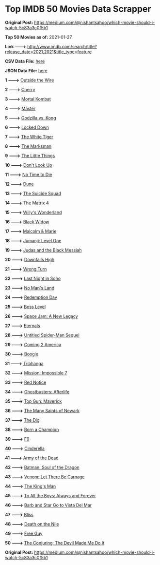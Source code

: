 # Top IMDB 50 Movies Data Scrapper

**Original Post:** https://medium.com/@nishantsahoo/which-movie-should-i-watch-5c83a3c0f5b1

**Top 50 Movies as of:** 2021-01-27

**Link --->** http://www.imdb.com/search/title?release_date=2021,2021&title_type=feature

**CSV Data File:** [here](/Data/data.csv)

**JSON Data File:** [here](/Data/data.json)

**1 --->** [Outside the Wire](https://www.imdb.com/title/tt10451914/?ref_=adv_li_tt)

**2 --->** [Cherry](https://www.imdb.com/title/tt9130508/?ref_=adv_li_tt)

**3 --->** [Mortal Kombat](https://www.imdb.com/title/tt0293429/?ref_=adv_li_tt)

**4 --->** [Master](https://www.imdb.com/title/tt10579952/?ref_=adv_li_tt)

**5 --->** [Godzilla vs. Kong](https://www.imdb.com/title/tt5034838/?ref_=adv_li_tt)

**6 --->** [Locked Down](https://www.imdb.com/title/tt13061914/?ref_=adv_li_tt)

**7 --->** [The White Tiger](https://www.imdb.com/title/tt6571548/?ref_=adv_li_tt)

**8 --->** [The Marksman](https://www.imdb.com/title/tt6902332/?ref_=adv_li_tt)

**9 --->** [The Little Things](https://www.imdb.com/title/tt10016180/?ref_=adv_li_tt)

**10 --->** [Don't Look Up](https://www.imdb.com/title/tt11286314/?ref_=adv_li_tt)

**11 --->** [No Time to Die](https://www.imdb.com/title/tt2382320/?ref_=adv_li_tt)

**12 --->** [Dune](https://www.imdb.com/title/tt1160419/?ref_=adv_li_tt)

**13 --->** [The Suicide Squad](https://www.imdb.com/title/tt6334354/?ref_=adv_li_tt)

**14 --->** [The Matrix 4](https://www.imdb.com/title/tt10838180/?ref_=adv_li_tt)

**15 --->** [Willy's Wonderland](https://www.imdb.com/title/tt8114980/?ref_=adv_li_tt)

**16 --->** [Black Widow](https://www.imdb.com/title/tt3480822/?ref_=adv_li_tt)

**17 --->** [Malcolm & Marie](https://www.imdb.com/title/tt12676326/?ref_=adv_li_tt)

**18 --->** [Jumanji: Level One](https://www.imdb.com/title/tt13249100/?ref_=adv_li_tt)

**19 --->** [Judas and the Black Messiah](https://www.imdb.com/title/tt9784798/?ref_=adv_li_tt)

**20 --->** [Downfalls High](https://www.imdb.com/title/tt13722764/?ref_=adv_li_tt)

**21 --->** [Wrong Turn](https://www.imdb.com/title/tt9110170/?ref_=adv_li_tt)

**22 --->** [Last Night in Soho](https://www.imdb.com/title/tt9639470/?ref_=adv_li_tt)

**23 --->** [No Man's Land](https://www.imdb.com/title/tt10449052/?ref_=adv_li_tt)

**24 --->** [Redemption Day](https://www.imdb.com/title/tt4439620/?ref_=adv_li_tt)

**25 --->** [Boss Level](https://www.imdb.com/title/tt7638348/?ref_=adv_li_tt)

**26 --->** [Space Jam: A New Legacy](https://www.imdb.com/title/tt3554046/?ref_=adv_li_tt)

**27 --->** [Eternals](https://www.imdb.com/title/tt9032400/?ref_=adv_li_tt)

**28 --->** [Untitled Spider-Man Sequel](https://www.imdb.com/title/tt10872600/?ref_=adv_li_tt)

**29 --->** [Coming 2 America](https://www.imdb.com/title/tt6802400/?ref_=adv_li_tt)

**30 --->** [Boogie](https://www.imdb.com/title/tt10896398/?ref_=adv_li_tt)

**31 --->** [Tribhanga](https://www.imdb.com/title/tt11102314/?ref_=adv_li_tt)

**32 --->** [Mission: Impossible 7](https://www.imdb.com/title/tt9603212/?ref_=adv_li_tt)

**33 --->** [Red Notice](https://www.imdb.com/title/tt7991608/?ref_=adv_li_tt)

**34 --->** [Ghostbusters: Afterlife](https://www.imdb.com/title/tt4513678/?ref_=adv_li_tt)

**35 --->** [Top Gun: Maverick](https://www.imdb.com/title/tt1745960/?ref_=adv_li_tt)

**36 --->** [The Many Saints of Newark](https://www.imdb.com/title/tt8110232/?ref_=adv_li_tt)

**37 --->** [The Dig](https://www.imdb.com/title/tt3661210/?ref_=adv_li_tt)

**38 --->** [Born a Champion](https://www.imdb.com/title/tt10661710/?ref_=adv_li_tt)

**39 --->** [F9](https://www.imdb.com/title/tt5433138/?ref_=adv_li_tt)

**40 --->** [Cinderella](https://www.imdb.com/title/tt10155932/?ref_=adv_li_tt)

**41 --->** [Army of the Dead](https://www.imdb.com/title/tt0993840/?ref_=adv_li_tt)

**42 --->** [Batman: Soul of the Dragon](https://www.imdb.com/title/tt12885852/?ref_=adv_li_tt)

**43 --->** [Venom: Let There Be Carnage](https://www.imdb.com/title/tt7097896/?ref_=adv_li_tt)

**44 --->** [The King's Man](https://www.imdb.com/title/tt6856242/?ref_=adv_li_tt)

**45 --->** [To All the Boys: Always and Forever](https://www.imdb.com/title/tt10676012/?ref_=adv_li_tt)

**46 --->** [Barb and Star Go to Vista Del Mar](https://www.imdb.com/title/tt3797512/?ref_=adv_li_tt)

**47 --->** [Bliss](https://www.imdb.com/title/tt10333426/?ref_=adv_li_tt)

**48 --->** [Death on the Nile](https://www.imdb.com/title/tt7657566/?ref_=adv_li_tt)

**49 --->** [Free Guy](https://www.imdb.com/title/tt6264654/?ref_=adv_li_tt)

**50 --->** [The Conjuring: The Devil Made Me Do It](https://www.imdb.com/title/tt7069210/?ref_=adv_li_tt)

**Original Post:** https://medium.com/@nishantsahoo/which-movie-should-i-watch-5c83a3c0f5b1
